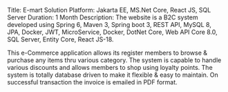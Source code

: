 Title: E-mart Solution Platform: Jakarta EE, MS.Net Core, React JS, SQL Server Duration: 1 Month Description: The website is a B2C system developed using Spring 6, Maven 3, Spring boot 3, REST API, MySQL 8, JPA, Docker, JWT, MicroService, Docker, DotNet Core, Web API Core 8.0, SQL Server, Entity Core, React JS-18.

This e-Commerce application allows its register members to browse & purchase any items thru various category. The system is capable to handle various discounts and allows members to shop using loyalty points. The system is totally database driven to make it flexible & easy to maintain. On successful transaction the invoice is emailed in PDF format.
